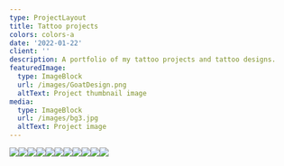 ```yaml
---
type: ProjectLayout
title: Tattoo projects
colors: colors-a
date: '2022-01-22'
client: ''
description: A portfolio of my tattoo projects and tattoo designs.
featuredImage:
  type: ImageBlock
  url: /images/GoatDesign.png
  altText: Project thumbnail image
media:
  type: ImageBlock
  url: /images/bg3.jpg
  altText: Project image
---
```

![](/images/ArmFlowers.jpg)![](/images/BerserkTattoo.png)![](/images/Candles.png)![](/images/Chicken.jpg)![](/images/Cubone.jpg)![](/images/DeathTarrot.jpg)![](/images/Gengar2.png)![](/images/Geometry.jpg)![](/images/MoonTattoo.png)![](/images/RibFlowers.jpg)![](https://preview--chrissolomosart-017f9.stackbit.dev/images/sketch1734179235870.png)
